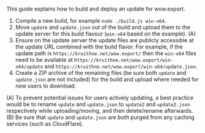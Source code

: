 This guide explains how to build and deploy an update for wow.export.

1) Compile a new build, for example `node ./build.js win-x64`.
2) Move `update` and `update.json` out of the build and upload them to the update server for this build flavour (`win-x64` based on the example). (A)
3) Ensure on the update server the update files are publicly accessible at the update URL combined with the build flavor. For example, if the update path is `https://kruithne.net/wow.export/` then the `win-x64` files need to be available at `https://kruithne.net/wow.export/win-x64/update` and `https://kruithne.net/wow.export/win-x64/update.json`.
4) Create a ZIP archive of the remaining files (be sure both `update` and `update.json` are not included) for the build and upload where needed for new users to download.

(A) To prevent potential issues for users actively updating, a best practice would be to rename `update` and `update.json` to `update2` and `update2.json` respectively while uploading/moving, and then delete/rename afterwards.
(B) Be sure that `update` and `update.json` are *both* purged from any caching services (such as CloudFlare).